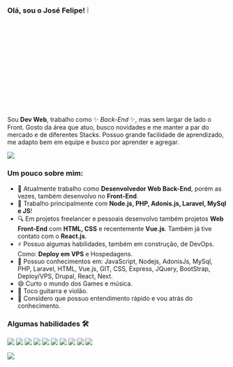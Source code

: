### <strong> Olá, sou o José Felipe! </strong> <img src='https://c.tenor.com/--AQwe1rA8EAAAAi/batman-pixel-art.gif' alt="batman" width="6%">

Sou **Dev Web**, trabalho como ✨ _Back-End_ ✨, mas sem largar de lado o Front. Gosto da área que atuo, busco novidades e me manter a par do mercado e de diferentes Stacks. Possuo grande facilidade de aprendizado, me adapto bem em equipe e busco por aprender e agregar.

<a href="www.linkedin.com/in/josé-felipe-silva-santos/">
  <img src="https://img.shields.io/badge/José Felipe-%230077B5.svg?&style=for-the-badge&logo=linkedin&logoColor=white" >
</a> 

### Um pouco sobre mim:

- 🔭 Atualmente trabalho como <strong>Desenvolvedor Web Back-End</strong>, porém as vezes, também desenvolvo no <strong>Front-End</strong>.
- 🌱 Trabalho principalmente com <strong>Node.js, PHP, Adonis.js, Laravel, MySql e JS</strong>!
- 🔍 Em projetos freelancer e pessoais desenvolvo também projetos <strong>Web Front-End</strong> com <strong>HTML, CSS</strong> e recentemente <strong>Vue.js</strong>. Também já tive contato com o <strong>React.js</strong>.
- ⚡ Possuo algumas habilidades, também em construção, de DevOps. Como: <strong>Deploy em VPS</strong> e Hospedagens.
- 💬 Possuo conhecimentos em: JavaScript, Nodejs, AdonisJs, MySql, PHP, Laravel, HTML, Vue.js, GIT, CSS, Express, JQuery, BootStrap, Deploy/VPS, Drupal, React, Next.  
- 😄 Curto o mundo dos Games e música.
- 🎸 Toco guitarra e violão.
- 🤝 Considero que possuo entendimento rápido e vou atrás do conhecimento.

### Algumas habilidades 🛠

<img src="https://img.shields.io/badge/Nodejs%20-%0CD0369C.svg?&style=for-the-badge&logo=c%2B%2B&logoColor=white"> <img src="https://img.shields.io/badge/PHP-777BB4?style=for-the-badge&logo=php&logoColor=white"> <img src="https://img.shields.io/badge/Vue.js-35495E?style=for-the-badge&logo=vuedotjs&logoColor=4FC08D"> <img src="https://img.shields.io/badge/javascript%20-%23323330.svg?&style=for-the-badge&logo=javascript&logoColor=%23F7DF1E"> <img src="https://img.shields.io/badge/html5%20-%23E34F26.svg?&style=for-the-badge&logo=html5&logoColor=white"> <img src="https://img.shields.io/badge/css3%20-%231572B6.svg?&style=for-the-badge&logo=css3&logoColor=white"> <img src="https://img.shields.io/badge/react%20-%2320232a.svg?&style=for-the-badge&logo=react&logoColor=%2361DAFB"> <img src="https://img.shields.io/badge/bootstrap%20-%23563D7C.svg?&style=for-the-badge&logo=bootstrap&logoColor=white"> <img src="https://img.shields.io/badge/git%20-%23F05033.svg?&style=for-the-badge&logo=git&logoColor=white"/> <img src="https://img.shields.io/badge/MySQL-00000F?style=for-the-badge&logo=mysql&logoColor=white">

<img src="https://github-readme-stats.vercel.app/api?username=joseFelipe7&show_icons=true&theme=chartreuse-dark">

